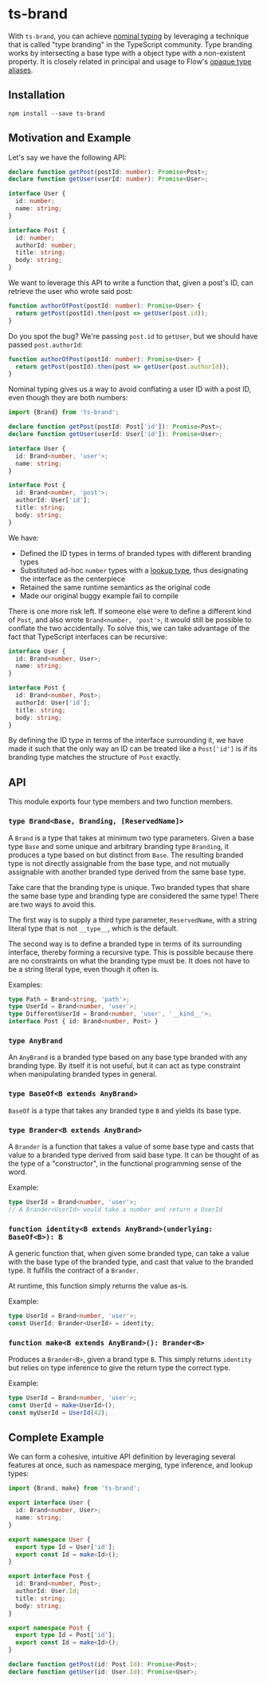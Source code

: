 # ts-brand

With `ts-brand`, you can achieve
[nominal typing](
https://basarat.gitbooks.io/typescript/docs/tips/nominalTyping.html
)
by leveraging a technique that is called "type branding" in the TypeScript
community. Type branding works by intersecting a base type with a object type
with a non-existent property. It is closely related in principal and usage to
Flow's
[opaque type aliases](
https://flow.org/en/docs/types/opaque-types/
).

## Installation

```
npm install --save ts-brand
```

## Motivation and Example

Let's say we have the following API:

```ts
declare function getPost(postId: number): Promise<Post>;
declare function getUser(userId: number): Promise<User>;

interface User {
  id: number;
  name: string;
}

interface Post {
  id: number;
  authorId: number;
  title: string;
  body: string;
}
```

We want to leverage this API to write a function that, given a post's ID, can
retrieve the user who wrote said post:

```ts
function authorOfPost(postId: number): Promise<User> {
  return getPost(postId).then(post => getUser(post.id));
}
```

Do you spot the bug? We're passing `post.id` to `getUser`, but we should have
passed `post.authorId`:

```ts
function authorOfPost(postId: number): Promise<User> {
  return getPost(postId).then(post => getUser(post.authorId));
}
```

Nominal typing gives us a way to avoid conflating a user ID with a post ID,
even though they are both numbers:

```ts
import {Brand} from 'ts-brand';

declare function getPost(postId: Post['id']): Promise<Post>;
declare function getUser(userId: User['id']): Promise<User>;

interface User {
  id: Brand<number, 'user'>;
  name: string;
}

interface Post {
  id: Brand<number, 'post'>;
  authorId: User['id'];
  title: string;
  body: string;
}
```

We have:
- Defined the ID types in terms of branded types with different branding types
- Substituted ad-hoc `number` types with a
[lookup type](
https://github.com/Microsoft/TypeScript/wiki/What's-new-in-TypeScript#keyof-and-lookup-types
), thus designating the interface as the centerpiece
- Retained the same runtime semantics as the original code
- Made our original buggy example fail to compile

There is one more risk left. If someone else were to define a different kind of
`Post`, and also wrote `Brand<number, 'post'>`, it would still be possible to
conflate the two accidentally. To solve this, we can take advantage of the fact
that TypeScript interfaces can be recursive:

```ts
interface User {
  id: Brand<number, User>;
  name: string;
}

interface Post {
  id: Brand<number, Post>;
  authorId: User['id'];
  title: string;
  body: string;
}
```

By defining the ID type in terms of the interface surrounding it, we have made
it such that the only way an ID can be treated like a `Post['id']` is if its
branding type matches the structure of `Post` exactly.

## API

This module exports four type members and two function members.

### `type Brand<Base, Branding, [ReservedName]>`

A `Brand` is a type that takes at minimum two type parameters. Given a base
type `Base` and some unique and arbitrary branding type `Branding`, it
produces a type based on but distinct from `Base`. The resulting branded type
is not directly assignable from the base type, and not mutually assignable
with another branded type derived from the same base type.

Take care that the branding type is unique. Two branded types that share the
same base type and branding type are considered the same type! There are two
ways to avoid this.

The first way is to supply a third type parameter, `ReservedName`, with a
string literal type that is not `__type__`, which is the default.

The second way is to define a branded type in terms of its surrounding
interface, thereby forming a recursive type. This is possible because there
are no constraints on what the branding type must be. It does not have to be
a string literal type, even though it often is.

Examples:
```ts
type Path = Brand<string, 'path'>;
type UserId = Brand<number, 'user'>;
type DifferentUserId = Brand<number, 'user', '__kind__'>;
interface Post { id: Brand<number, Post> }
```

### `type AnyBrand`

An `AnyBrand` is a branded type based on any base type branded with any
branding type. By itself it is not useful, but it can act as type constraint
when manipulating branded types in general.

### `type BaseOf<B extends AnyBrand>`

`BaseOf` is a type that takes any branded type `B` and yields its base type.

### `type Brander<B extends AnyBrand>`

A `Brander` is a function that takes a value of some base type and casts that
value to a branded type derived from said base type. It can be thought of as
the type of a "constructor", in the functional programming sense of the word.

Example:
```ts
type UserId = Brand<number, 'user'>;
// A Brander<UserId> would take a number and return a UserId
```

### `function identity<B extends AnyBrand>(underlying: BaseOf<B>): B`

A generic function that, when given some branded type, can take a value with
the base type of the branded type, and cast that value to the branded type.
It fulfills the contract of a `Brander`.

At runtime, this function simply returns the value as-is.

Example:
```ts
type UserId = Brand<number, 'user'>;
const UserId: Brander<UserId> = identity;
```

### `function make<B extends AnyBrand>(): Brander<B>`

Produces a `Brander<B>`, given a brand type `B`. This simply returns
`identity` but relies on type inference to give the return type the correct
type.

Example:
```ts
type UserId = Brand<number, 'user'>;
const UserId = make<UserId>();
const myUserId = UserId(42);
```

## Complete Example

We can form a cohesive, intuitive API definition by leveraging several features
at once, such as namespace merging, type inference, and lookup types:

```ts
import {Brand, make} from 'ts-brand';

export interface User {
  id: Brand<number, User>;
  name: string;
}

export namespace User {
  export type Id = User['id'];
  export const Id = make<Id>();
}

export interface Post {
  id: Brand<number, Post>;
  authorId: User.Id;
  title: string;
  body: string;
}

export namespace Post {
  export type Id = Post['id'];
  export const Id = make<Id>();
}

declare function getPost(id: Post.Id): Promise<Post>;
declare function getUser(id: User.Id): Promise<User>;
```
